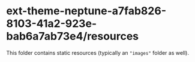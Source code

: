 # ext-theme-neptune-a7fab826-8103-41a2-923e-bab6a7ab73e4/resources

This folder contains static resources (typically an `"images"` folder as well).
